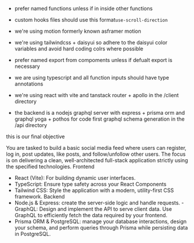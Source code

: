 - prefer named functions unless if in inside other functions
- custom hooks files should use this format`use-scroll-direction`

- we're using motion formerly known asframer motion

- we're using tailwindcss + daisyui so adhere to the daisyui color variables and avoid hard coding colrs where possible

- prefer named export from compoments unless if defualt export is necessary
  
- we are using typescript and all function inputs should have type annotations
  
 - we're using react with vite and tanstack router + apollo in the /client directory
  
 - the backend is a nodejs graphql server with express + prisma orm and graphql yoga  + pothos for code first graphql schema generation in the /api directory
  



this is our final objective

You are tasked to build a basic social media feed where users can register, log in, post updates, like posts, and follow/unfollow other users. The focus is on delivering a clean, well-architected full-stack application strictly using the specified technologies. 
Frontend 
- React (Vite): For building dynamic user interfaces. 
- TypeScript: Ensure type safety across your React Components 
- Tailwind CSS: Style the application with a modern, utility-first CSS framework. 
Backend 
- Node.js & Express: create the server-side logic and handle requests. - GraphQL: Design and implement the API to serve client data. Use GraphQL to efficiently fetch the data required by your frontend. 
- Prisma ORM & PostgreSQL: manage your database interactions, design your schema, and perform queries through Prisma while persisting data in PostgreSQL. 


